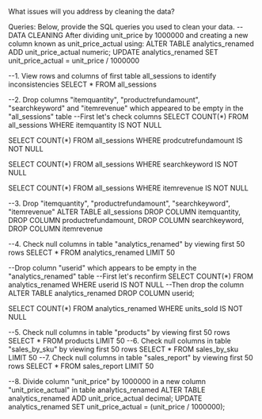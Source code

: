 What issues will you address by cleaning the data?





Queries:
Below, provide the SQL queries you used to clean your data.
--DATA CLEANING
After dividing unit_price by 1000000 and creating a new column known as unit_price_actual using:
ALTER TABLE analytics_renamed 
ADD unit_price_actual numeric;
UPDATE analytics_renamed SET unit_price_actual = unit_price / 1000000		

--1. View rows and columns of first table all_sessions to identify inconsistencies
SELECT *
FROM all_sessions

--2. Drop columns "itemquantity", "productrefundamount", "searchkeyword" and "itemrevenue" which appeared to be empty in the "all_sessions" table
--First let's check columns 
SELECT COUNT(*)
FROM all_sessions
WHERE itemquantity IS NOT NULL

SELECT COUNT(*)
FROM all_sessions
WHERE prodcutrefundamount IS NOT NULL

SELECT COUNT(*)
FROM all_sessions
WHERE searchkeyword IS NOT NULL

SELECT COUNT(*)
FROM all_sessions
WHERE itemrevenue IS NOT NULL

--3. Drop "itemquantity", "productrefundamount", "searchkeyword", "itemrevenue"
ALTER TABLE all_sessions 
DROP COLUMN itemquantity,
DROP COLUMN productrefundamount,
DROP COLUMN searchkeyword,
DROP COLUMN itemrevenue

--4. Check null columns in table "analytics_renamed" by viewing first 50 rows
SELECT *
FROM analytics_renamed
LIMIT 50

--Drop column "userid" which appears to be empty in the "analytics_renamed" table
--First let's reconfirm
SELECT COUNT(*)
FROM analytics_renamed
WHERE userid IS NOT NULL
--Then drop the column
ALTER TABLE analytics_renamed 
DROP COLUMN userid;

SELECT COUNT(*)
FROM analytics_renamed
WHERE units_sold IS NOT NULL

--5. Check null columns in table "products" by viewing first 50 rows
SELECT *
FROM products
LIMIT 50
--6. Check null columns in table "sales_by_sku" by viewing first 50 rows
SELECT *
FROM sales_by_sku
LIMIT 50
--7. Check null columns in table "sales_report" by viewing first 50 rows
SELECT *
FROM sales_report
LIMIT 50

--8. Divide column "unit_price" by 1000000 in a new column "unit_price_actual" in table analytics_renamed 
ALTER TABLE analytics_renamed
ADD unit_price_actual decimal;
UPDATE analytics_renamed SET unit_price_actual = (unit_price / 1000000);
